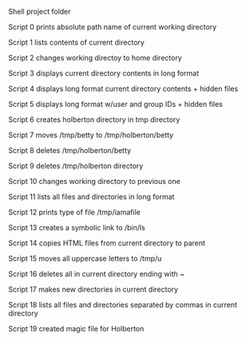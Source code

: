 Shell project folder

Script 0 prints absolute path name of current working directory

Script 1 lists contents of current directory

Script 2 changes working directoy to home directory

Script 3 displays current directory contents in long format

Script 4 displays long format current directory contents + hidden files

Script 5 displays long format w/user and group IDs + hidden files

Script 6 creates holberton directory in tmp directory

Script 7 moves /tmp/betty to /tmp/holberton/betty

Script 8 deletes /tmp/holberton/betty

Script 9 deletes /tmp/holberton directory

Script 10 changes working directory to previous one

Script 11 lists all files and directories in long format

Script 12 prints type of file /tmp/iamafile

Script 13 creates a symbolic link to /bin/ls

Script 14 copies HTML files from current directory to parent

Script 15 moves all uppercase letters to /tmp/u

Script 16 deletes all in current directory ending with ~

Script 17 makes new directories in current directory

Script 18 lists all files and directories separated by commas in current directory

Script 19 created magic file for Holberton